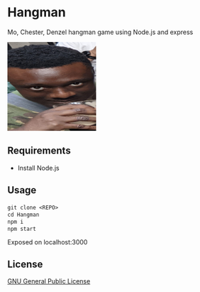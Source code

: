 # Hangman

Mo, Chester, Denzel hangman game using Node.js and express

<img src=".\public\assets\denw.jpg" alt="denzel" height="200" width="200"/>

## Requirements

- Install Node.js

## Usage

```
git clone <REPO>
cd Hangman
npm i
npm start
```

Exposed on localhost:3000

## License

[GNU General Public License](http://www.gnu.org/licenses/fdl.txt)

